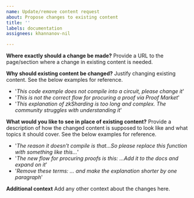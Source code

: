 ```yaml
---
name: Update/remove content request
about: Propose changes to existing content
title: ''
labels: documentation
assignees: khannanov-nil

---
```


**Where exactly should a change be made?**
Provide a URL to the page/section where a change in existing content is needed.

**Why should existing content be changed?**
Justify changing existing content. See the below examples for reference.
* '*This code example does not compile into a circuit, please change it*'
* '*This is not the correct flow for procuring a proof via Proof Market*'
* '*This explanation of zkSharding is too long and complex. The community struggles with understanding it*'

**What would you like to see in place of existing content?**
Provide a description of how the changed content is supposed to look like and what topics it should cover. See the below examples for reference.
* '*The reason it doesn't compile is that...So please replace this function with something like this...*'
* '*The new flow for procuring proofs is this: ...Add it to the docs and expand on it*'
* '*Remove these terms: ... and make the explanation shorter by one paragraph*'

**Additional context**
Add any other context about the changes here.
